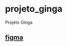 # projeto_ginga
Projeto Ginga

## <a href="https://www.figma.com/file/VQGaNSYDE2aqNsEXZQuvMS/ginga?type=design&node-id=0%3A1&mode=design&t=AzUOhmNnbBugfezF-1">figma</a>
